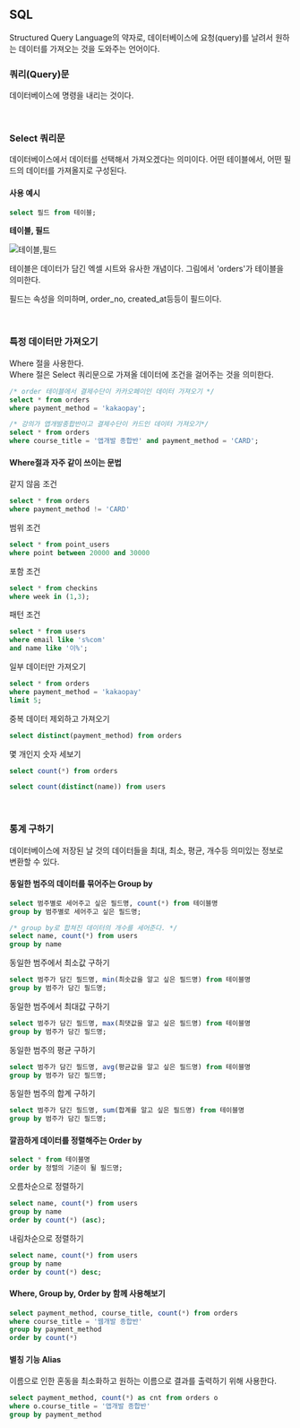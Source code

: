 ## SQL
Structured Query Language의 약자로, 데이터베이스에 요청(query)를 날려서 원하는 데이터를 가져오는 것을 도와주는 언어이다.

### 쿼리(Query)문
데이터베이스에 명령을 내리는 것이다.

<br>

### Select 쿼리문
데이터베이스에서 데이터를 선택해서 가져오겠다는 의미이다.
어떤 테이블에서, 어떤 필드의 데이터를 가져올지로 구성된다.

#### 사용 예시

``` sql
select 필드 from 테이블;
```

**테이블, 필드**

![테이블,필드](https://user-images.githubusercontent.com/59812251/169727278-d78cc7bf-a939-4ee9-a1d1-559348f2a39a.png)

테이블은 데이터가 담긴 엑셀 시트와 유사한 개념이다.
그림에서 'orders'가 테이블을 의미한다.

필드는 속성을 의미하며, order_no, created_at등등이 필드이다.

<br>

### 특정 데이터만 가져오기
Where 절을 사용한다.  
Where 절은 Select 쿼리문으로 가져올 데이터에 조건을 걸어주는 것을 의미한다.

``` sql
/* order 테이블에서 결제수단이 카카오페이인 데이터 가져오기 */
select * from orders
where payment_method = 'kakaopay';
```

``` sql
/* 강의가 앱개발종합반이고 결제수단이 카드인 데이터 가져오기*/
select * from orders
where course_title = '앱개발 종합반' and payment_method = 'CARD';
```

#### Where절과 자주 같이 쓰이는 문법

같지 않음 조건
``` sql
select * from orders
where payment_method != 'CARD'
```

범위 조건
``` sql
select * from point_users
where point between 20000 and 30000
```

포함 조건
``` sql
select * from checkins
where week in (1,3);
```

패턴 조건
``` sql
select * from users
where email like 's%com'
and name like '이%';
```

일부 데이터만 가져오기
``` sql
select * from orders
where payment_method = 'kakaopay'
limit 5;
```

중복 데이터 제외하고 가져오기
``` sql
select distinct(payment_method) from orders
```

몇 개인지 숫자 세보기
``` sql
select count(*) from orders
```

``` sql
select count(distinct(name)) from users
```

<br>

### 통계 구하기
데이터베이스에 저장된 날 것의 데이터들을 최대, 최소, 평균, 개수등 의미있는 정보로 변환할 수 있다.

#### 동일한 범주의 데이터를 묶어주는 Group by

``` sql
select 범주별로 세어주고 싶은 필드명, count(*) from 테이블명
group by 범주별로 세어주고 싶은 필드명;
```
``` sql
/* group by로 합쳐진 데이터의 개수를 세어준다. */
select name, count(*) from users
group by name
```

동일한 범주에서 최소값 구하기
``` sql
select 범주가 담긴 필드명, min(최솟값을 알고 싶은 필드명) from 테이블명
group by 범주가 담긴 필드명;
```
동일한 범주에서 최대값 구하기
``` sql
select 범주가 담긴 필드명, max(최댓값을 알고 싶은 필드명) from 테이블명
group by 범주가 담긴 필드명;
```
동일한 범주의 평균 구하기
``` sql
select 범주가 담긴 필드명, avg(평균값을 알고 싶은 필드명) from 테이블명
group by 범주가 담긴 필드명;
```
동일한 범주의 합계 구하기
``` sql
select 범주가 담긴 필드명, sum(합계를 알고 싶은 필드명) from 테이블명
group by 범주가 담긴 필드명;
```

#### 깔끔하게 데이터를 정렬해주는 Order by

``` sql
select * from 테이블명
order by 정렬의 기준이 될 필드명;
```

오름차순으로 정렬하기
``` sql
select name, count(*) from users
group by name
order by count(*) (asc);
```
내림차순으로 정렬하기
``` sql
select name, count(*) from users
group by name
order by count(*) desc;
```

#### Where, Group by, Order by 함께 사용해보기
``` sql
select payment_method, course_title, count(*) from orders
where course_title = '웹개발 종합반'
group by payment_method
order by count(*)
```

#### 별칭 기능 Alias
이름으로 인한 혼동을 최소화하고 원하는 이름으로 결과를 출력하기 위해 사용한다.

``` sql
select payment_method, count(*) as cnt from orders o
where o.course_title = '앱개발 종합반'
group by payment_method
```